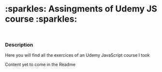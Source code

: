 <h1>:sparkles: Assingments of Udemy JS course :sparkles: </h1>
<br>
<h3>Description</h3>
<p>Here you will find all the exercices of an Udemy JavaScript course I took</p>
<p>Content yet to come in the Readme</p>
